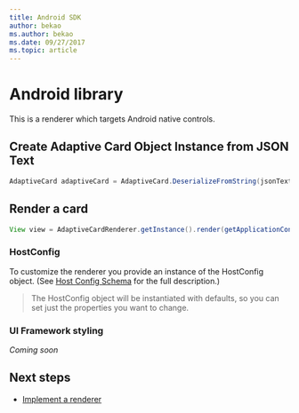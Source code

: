 ```yaml
---
title: Android SDK
author: bekao
ms.author: bekao
ms.date: 09/27/2017
ms.topic: article
---
```


# Android library
This is a renderer which targets Android native controls.

## Create Adaptive Card Object Instance from JSON Text
```java
AdaptiveCard adaptiveCard = AdaptiveCard.DeserializeFromString(jsonText);
```
## Render a card
```java
View view = AdaptiveCardRenderer.getInstance().render(getApplicationContext(), getSupportFragmentManager(), adaptiveCard, showCardActionHandler, submitActionHandler, new HostConfig());
```

### HostConfig 

To customize the renderer you provide an instance of the HostConfig object. (See [Host Config Schema](../HostConfig.md) for the full description.)

> The HostConfig object will be instantiated with defaults, so you can set just the properties you want to change.

### UI Framework styling
*Coming soon*

## Next steps

* [Implement a renderer](../ImplementingRenderer.md)  
